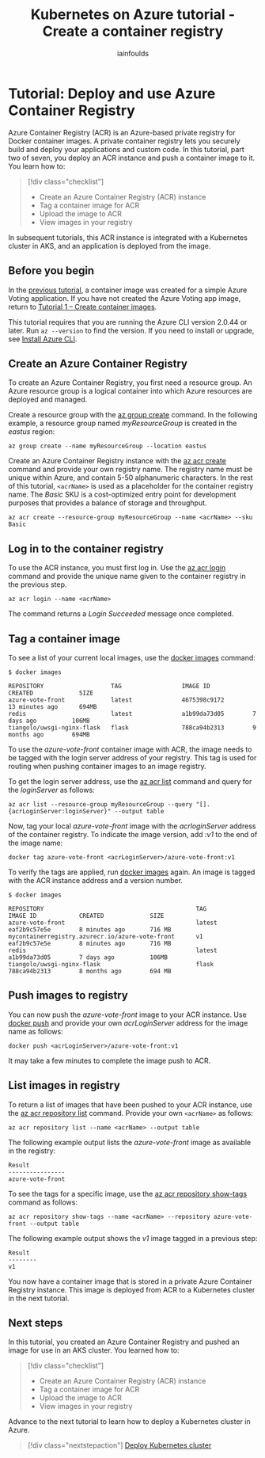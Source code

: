 ﻿---
title: Kubernetes on Azure tutorial - Create a container registry
description: In this Azure Kubernetes Service (AKS) tutorial, you create an Azure Container Registry instance and upload a sample application container image.
services: container-service
author: iainfoulds
manager: jeconnoc

ms.service: container-service
ms.topic: tutorial
ms.date: 08/14/2018
ms.author: iainfou
ms.custom: mvc

#Customer intent: As a developer, I want to learn how to create and use a container registry so that I can deploy my own applications to Azure Kubernetes Service.
---

# Tutorial: Deploy and use Azure Container Registry

Azure Container Registry (ACR) is an Azure-based private registry for Docker container images. A private container registry lets you securely build and deploy your applications and custom code. In this tutorial, part two of seven, you deploy an ACR instance and push a container image to it. You learn how to:

> [!div class="checklist"]
> * Create an Azure Container Registry (ACR) instance
> * Tag a container image for ACR
> * Upload the image to ACR
> * View images in your registry

In subsequent tutorials, this ACR instance is integrated with a Kubernetes cluster in AKS, and an application is deployed from the image.

## Before you begin

In the [previous tutorial][aks-tutorial-prepare-app], a container image was created for a simple Azure Voting application. If you have not created the Azure Voting app image, return to [Tutorial 1 – Create container images][aks-tutorial-prepare-app].

This tutorial requires that you are running the Azure CLI version 2.0.44 or later. Run `az --version` to find the version. If you need to install or upgrade, see [Install Azure CLI][azure-cli-install].

## Create an Azure Container Registry

To create an Azure Container Registry, you first need a resource group. An Azure resource group is a logical container into which Azure resources are deployed and managed.

Create a resource group with the [az group create][az-group-create] command. In the following example, a resource group named *myResourceGroup* is created in the *eastus* region:

```azurecli
az group create --name myResourceGroup --location eastus
```

Create an Azure Container Registry instance with the [az acr create][az-acr-create] command and provide your own registry name. The registry name must be unique within Azure, and contain 5-50 alphanumeric characters. In the rest of this tutorial, `<acrName>` is used as a placeholder for the container registry name. The *Basic* SKU is a cost-optimized entry point for development purposes that provides a balance of storage and throughput.

```azurecli
az acr create --resource-group myResourceGroup --name <acrName> --sku Basic
```

## Log in to the container registry

To use the ACR instance, you must first log in. Use the [az acr login][az-acr-login] command and provide the unique name given to the container registry in the previous step.

```azurecli
az acr login --name <acrName>
```

The command returns a *Login Succeeded* message once completed.

## Tag a container image

To see a list of your current local images, use the [docker images][docker-images] command:

```
$ docker images

REPOSITORY                   TAG                 IMAGE ID            CREATED             SIZE
azure-vote-front             latest              4675398c9172        13 minutes ago      694MB
redis                        latest              a1b99da73d05        7 days ago          106MB
tiangolo/uwsgi-nginx-flask   flask               788ca94b2313        9 months ago        694MB
```

To use the *azure-vote-front* container image with ACR, the image needs to be tagged with the login server address of your registry. This tag is used for routing when pushing container images to an image registry.

To get the login server address, use the [az acr list][az-acr-list] command and query for the *loginServer* as follows:

```azurecli
az acr list --resource-group myResourceGroup --query "[].{acrLoginServer:loginServer}" --output table
```

Now, tag your local *azure-vote-front* image with the *acrloginServer* address of the container registry. To indicate the image version, add *:v1* to the end of the image name:

```console
docker tag azure-vote-front <acrLoginServer>/azure-vote-front:v1
```

To verify the tags are applied, run [docker images][docker-images] again. An image is tagged with the ACR instance address and a version number.

```
$ docker images

REPOSITORY                                           TAG           IMAGE ID            CREATED             SIZE
azure-vote-front                                     latest        eaf2b9c57e5e        8 minutes ago       716 MB
mycontainerregistry.azurecr.io/azure-vote-front      v1            eaf2b9c57e5e        8 minutes ago       716 MB
redis                                                latest        a1b99da73d05        7 days ago          106MB
tiangolo/uwsgi-nginx-flask                           flask         788ca94b2313        8 months ago        694 MB
```

## Push images to registry

You can now push the *azure-vote-front* image to your ACR instance. Use [docker push][docker-push] and provide your own *acrLoginServer* address for the image name as follows:

```console
docker push <acrLoginServer>/azure-vote-front:v1
```

It may take a few minutes to complete the image push to ACR.

## List images in registry

To return a list of images that have been pushed to your ACR instance, use the [az acr repository list][az-acr-repository-list] command. Provide your own `<acrName>` as follows:

```azurecli
az acr repository list --name <acrName> --output table
```

The following example output lists the *azure-vote-front* image as available in the registry:

```
Result
----------------
azure-vote-front
```

To see the tags for a specific image, use the [az acr repository show-tags][az-acr-repository-show-tags] command as follows:

```azurecli
az acr repository show-tags --name <acrName> --repository azure-vote-front --output table
```

The following example output shows the *v1* image tagged in a previous step:

```
Result
--------
v1
```

You now have a container image that is stored in a private Azure Container Registry instance. This image is deployed from ACR to a Kubernetes cluster in the next tutorial.

## Next steps

In this tutorial, you created an Azure Container Registry and pushed an image for use in an AKS cluster. You learned how to:

> [!div class="checklist"]
> * Create an Azure Container Registry (ACR) instance
> * Tag a container image for ACR
> * Upload the image to ACR
> * View images in your registry

Advance to the next tutorial to learn how to deploy a Kubernetes cluster in Azure.

> [!div class="nextstepaction"]
> [Deploy Kubernetes cluster][aks-tutorial-deploy-cluster]

<!-- LINKS - external -->
[docker-images]: https://docs.docker.com/engine/reference/commandline/images/
[docker-push]: https://docs.docker.com/engine/reference/commandline/push/

<!-- LINKS - internal -->
[az-acr-create]: /cli/azure/acr#create
[az-acr-list]: /cli/azure/acr#list
[az-acr-login]: https://docs.microsoft.com/cli/azure/acr#az-acr-login
[az-acr-list]: https://docs.microsoft.com/cli/azure/acr#az-acr-list
[az-acr-repository-list]: /cli/azure/acr/repository#list
[az-acr-repository-show-tags]: /cli/azure/acr/repository#show-tags
[az-group-create]: /cli/azure/group#az-group-create
[azure-cli-install]: /cli/azure/install-azure-cli
[aks-tutorial-deploy-cluster]: ./tutorial-kubernetes-deploy-cluster.md
[aks-tutorial-prepare-app]: ./tutorial-kubernetes-prepare-app.md
